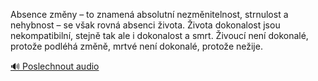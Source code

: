 
Absence změny – to znamená absolutní nezměnitelnost, strnulost a nehybnost – se však rovná absenci života. Života dokonalost jsou nekompatibilní, stejně tak ale i dokonalost a smrt. Živoucí není dokonalé, protože podléhá změně, mrtvé není dokonalé, protože nežije.

[🔊 Poslechnout audio](/data/7-paragraphs/audio/chapter_23/para_010-Absence-zmny-to-znamen-absolutn-nezmnitelnos.mp3)
